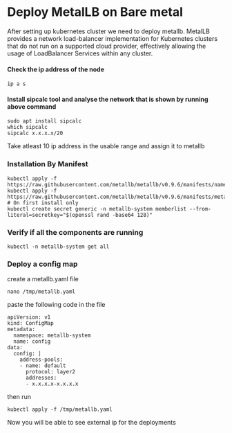 # Deploy MetalLB on Bare metal
After setting up kubernetes cluster we need to deploy metallb. MetalLB provides a network load-balancer implementation for Kubernetes clusters that do not run on a supported cloud provider, effectively allowing the usage of LoadBalancer Services within any cluster.
#### Check the ip address of the node
```
ip a s
```
#### Install sipcalc tool and analyse the network that is shown by running above command
```
sudo apt install sipcalc
which sipcalc
sipcalc x.x.x.x/20
```
Take atleast 10 ip address in the usable range and assign it to metallb
### Installation By Manifest
```
kubectl apply -f https://raw.githubusercontent.com/metallb/metallb/v0.9.6/manifests/namespace.yaml
kubectl apply -f https://raw.githubusercontent.com/metallb/metallb/v0.9.6/manifests/metallb.yaml
# On first install only
kubectl create secret generic -n metallb-system memberlist --from-literal=secretkey="$(openssl rand -base64 128)"
```
### Verify if all the components are running
```
kubectl -n metallb-system get all
```
### Deploy a config map
create a metallb.yaml file
```
nano /tmp/metallb.yaml
```
paste the following code in the file
```
apiVersion: v1
kind: ConfigMap
metadata:
  namespace: metallb-system
  name: config
data:
  config: |
    address-pools:
    - name: default
      protocol: layer2
      addresses:
      - x.x.x.x-x.x.x.x
```
then run
```
kubectl apply -f /tmp/metallb.yaml
```

Now you will be able to see external ip for the deployments




